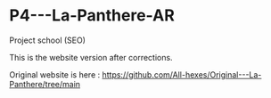 # P4---La-Panthere-AR

Project school (SEO)

This is the website version after corrections.

Original website is here : https://github.com/All-hexes/Original---La-Panthere/tree/main
